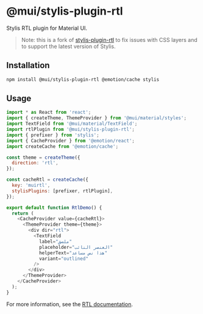 # @mui/stylis-plugin-rtl

Stylis RTL plugin for Material UI.

> Note: this is a fork of [stylis-plugin-rtl](https://github.com/styled-components/stylis-plugin-rtl) to fix issues with CSS layers and to support the latest version of Stylis.

## Installation

```bash
npm install @mui/stylis-plugin-rtl @emotion/cache stylis
```

## Usage

```js
import * as React from 'react';
import { createTheme, ThemeProvider } from '@mui/material/styles';
import TextField from '@mui/material/TextField';
import rtlPlugin from '@mui/stylis-plugin-rtl';
import { prefixer } from 'stylis';
import { CacheProvider } from '@emotion/react';
import createCache from '@emotion/cache';

const theme = createTheme({
  direction: 'rtl',
});

const cacheRtl = createCache({
  key: 'muirtl',
  stylisPlugins: [prefixer, rtlPlugin],
});

export default function RtlDemo() {
  return (
    <CacheProvider value={cacheRtl}>
      <ThemeProvider theme={theme}>
        <div dir="rtl">
          <TextField
            label="ملصق"
            placeholder="العنصر النائب"
            helperText="هذا نص مساعد"
            variant="outlined"
          />
        </div>
      </ThemeProvider>
    </CacheProvider>
  );
}
```

For more information, see the [RTL documentation](https://mui.com/material-ui/guides/right-to-left/).
